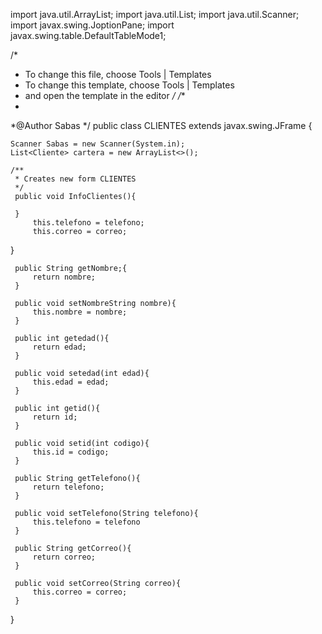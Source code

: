 
import java.util.ArrayList;
import java.util.List;
import java.util.Scanner;
import javax.swing.JoptionPane;
import javax.swing.table.DefaultTableMode1;

/*
 * To change this file, choose Tools | Templates
 * To change this template, choose Tools | Templates
 * and open the template in the editor
*/
/**
 *
 *@Author Sabas
 */
public class CLIENTES extends javax.swing.JFrame {

    Scanner Sabas = new Scanner(System.in);
    List<Cliente> cartera = new ArrayList<>();
    
    /**
     * Creates new form CLIENTES
     */
     public void InfoClientes(){

     }
         this.telefono = telefono;
         this.correo = correo;
}

     public String getNombre;{
         return nombre;
     }

     public void setNombreString nombre){
         this.nombre = nombre;
     }

     public int getedad(){
         return edad;
     }

     public void setedad(int edad){
         this.edad = edad;
     }

     public int getid(){
         return id;
     }

     public void setid(int codigo){
         this.id = codigo;
     }

     public String getTelefono(){
         return telefono;
     }

     public void setTelefono(String telefono){
         this.telefono = telefono
     }

     public String getCorreo(){
         return correo;
     }

     public void setCorreo(String correo){
         this.correo = correo;
     }
}
